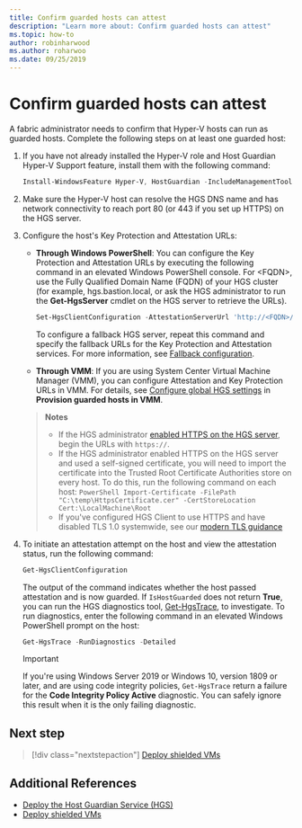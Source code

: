 ```yaml
---
title: Confirm guarded hosts can attest
description: "Learn more about: Confirm guarded hosts can attest"
ms.topic: how-to
author: robinharwood
ms.author: roharwoo
ms.date: 09/25/2019
---
```


# Confirm guarded hosts can attest

A fabric administrator needs to confirm that Hyper-V hosts can run as guarded hosts. Complete the following steps on at least one guarded host:

1. If you have not already installed the Hyper-V role and Host Guardian Hyper-V Support feature, install them with the following command:

    ```powershell
    Install-WindowsFeature Hyper-V, HostGuardian -IncludeManagementTools -Restart
    ```

2. Make sure the Hyper-V host can resolve the HGS DNS name and has network connectivity to reach port 80 (or 443 if you set up HTTPS) on the HGS server.

3. Configure the host's Key Protection and Attestation URLs:

    - **Through Windows PowerShell**: You can configure the Key Protection and Attestation URLs by executing the following command in an elevated Windows PowerShell console. For &lt;FQDN&gt;, use the Fully Qualified Domain Name (FQDN) of your HGS cluster (for example, hgs.bastion.local, or ask the HGS administrator to run the **Get-HgsServer** cmdlet on the HGS server to retrieve the URLs).

        ```PowerShell
        Set-HgsClientConfiguration -AttestationServerUrl 'http://<FQDN>/Attestation' -KeyProtectionServerUrl 'http://<FQDN>/KeyProtection'
         ```

        To configure a fallback HGS server, repeat this command and specify the fallback URLs for the Key Protection and Attestation services. For more information, see [Fallback configuration](guarded-fabric-manage-branch-office.md#fallback-configuration).

    - **Through VMM**: If you are using System Center Virtual Machine Manager (VMM), you can configure Attestation and Key Protection URLs in VMM. For details, see [Configure global HGS settings](/system-center/vmm/guarded-deploy-host#configure-global-hgs-settings) in **Provision guarded hosts in VMM**.

    >**Notes**
    > - If the HGS administrator [enabled HTTPS on the HGS server](guarded-fabric-configure-hgs-https.md), begin the URLs with `https://`.
    > - If the HGS administrator enabled HTTPS on the HGS server and used a self-signed certificate, you will need to import the certificate into the Trusted Root Certificate Authorities store on every host. To do this, run the following command on each host:
       ```PowerShell
       Import-Certificate -FilePath "C:\temp\HttpsCertificate.cer" -CertStoreLocation Cert:\LocalMachine\Root
       ```
    > - If you've configured HGS Client to use HTTPS and have disabled TLS 1.0 systemwide, see our [modern TLS guidance](guarded-fabric-troubleshoot-hosts.md#modern-tls)

4. To initiate an attestation attempt on the host and view the attestation status, run the following command:

    ```powershell
    Get-HgsClientConfiguration
    ```

    The output of the command indicates whether the host passed attestation and is now guarded. If `IsHostGuarded` does not return **True**, you can run the HGS diagnostics tool, [Get-HgsTrace](/powershell/module/hgsdiagnostics/get-hgstrace), to investigate. To run diagnostics, enter the following command in an elevated Windows PowerShell prompt on the host:

    ```powershell
    Get-HgsTrace -RunDiagnostics -Detailed
    ```

    > [!IMPORTANT]
    > If you're using Windows Server 2019 or Windows 10, version 1809 or later, and are using code integrity policies, `Get-HgsTrace` return a failure for the **Code Integrity Policy Active** diagnostic.
    > You can safely ignore this result when it is the only failing diagnostic.

## Next step

> [!div class="nextstepaction"]
> [Deploy shielded VMs](guarded-fabric-configuration-scenarios-for-shielded-vms-overview.md)

## Additional References

- [Deploy the Host Guardian Service (HGS)](guarded-fabric-deploying-hgs-overview.md)
- [Deploy shielded VMs](guarded-fabric-configuration-scenarios-for-shielded-vms-overview.md)



